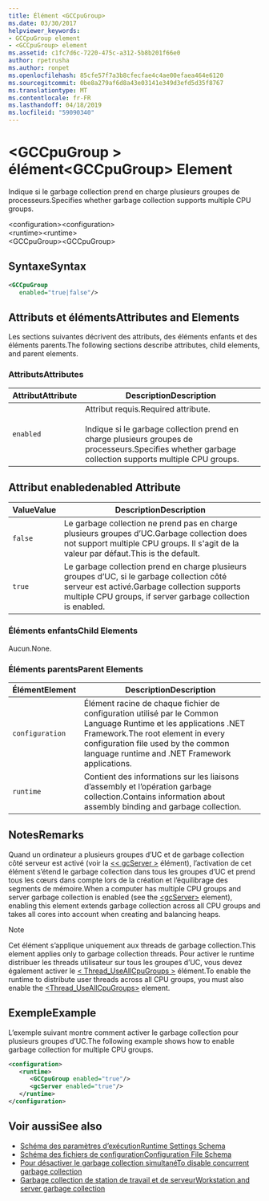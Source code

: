 ```yaml
---
title: Élément <GCCpuGroup>
ms.date: 03/30/2017
helpviewer_keywords:
- GCCpuGroup element
- <GCCpuGroup> element
ms.assetid: c1fc7d6c-7220-475c-a312-5b8b201f66e0
author: rpetrusha
ms.author: ronpet
ms.openlocfilehash: 85cfe57f7a3b8cfecfae4c4ae00efaea464e6120
ms.sourcegitcommit: 0be8a279af6d8a43e03141e349d3efd5d35f8767
ms.translationtype: MT
ms.contentlocale: fr-FR
ms.lasthandoff: 04/18/2019
ms.locfileid: "59090340"
---
```

# <a name="gccpugroup-element"></a><span data-ttu-id="9c55e-102">\<GCCpuGroup > élément</span><span class="sxs-lookup"><span data-stu-id="9c55e-102">\<GCCpuGroup> Element</span></span>
<span data-ttu-id="9c55e-103">Indique si le garbage collection prend en charge plusieurs groupes de processeurs.</span><span class="sxs-lookup"><span data-stu-id="9c55e-103">Specifies whether garbage collection supports multiple CPU groups.</span></span>  
  
 <span data-ttu-id="9c55e-104">\<configuration></span><span class="sxs-lookup"><span data-stu-id="9c55e-104">\<configuration></span></span>  
<span data-ttu-id="9c55e-105">\<runtime></span><span class="sxs-lookup"><span data-stu-id="9c55e-105">\<runtime></span></span>  
<span data-ttu-id="9c55e-106">\<GCCpuGroup></span><span class="sxs-lookup"><span data-stu-id="9c55e-106">\<GCCpuGroup></span></span>  
  
## <a name="syntax"></a><span data-ttu-id="9c55e-107">Syntaxe</span><span class="sxs-lookup"><span data-stu-id="9c55e-107">Syntax</span></span>  
  
```xml  
<GCCpuGroup    
   enabled="true|false"/>  
```  
  
## <a name="attributes-and-elements"></a><span data-ttu-id="9c55e-108">Attributs et éléments</span><span class="sxs-lookup"><span data-stu-id="9c55e-108">Attributes and Elements</span></span>  
 <span data-ttu-id="9c55e-109">Les sections suivantes décrivent des attributs, des éléments enfants et des éléments parents.</span><span class="sxs-lookup"><span data-stu-id="9c55e-109">The following sections describe attributes, child elements, and parent elements.</span></span>  
  
### <a name="attributes"></a><span data-ttu-id="9c55e-110">Attributs</span><span class="sxs-lookup"><span data-stu-id="9c55e-110">Attributes</span></span>  
  
|<span data-ttu-id="9c55e-111">Attribut</span><span class="sxs-lookup"><span data-stu-id="9c55e-111">Attribute</span></span>|<span data-ttu-id="9c55e-112">Description</span><span class="sxs-lookup"><span data-stu-id="9c55e-112">Description</span></span>|  
|---------------|-----------------|  
|`enabled`|<span data-ttu-id="9c55e-113">Attribut requis.</span><span class="sxs-lookup"><span data-stu-id="9c55e-113">Required attribute.</span></span><br /><br /> <span data-ttu-id="9c55e-114">Indique si le garbage collection prend en charge plusieurs groupes de processeurs.</span><span class="sxs-lookup"><span data-stu-id="9c55e-114">Specifies whether garbage collection supports multiple CPU groups.</span></span>|  
  
## <a name="enabled-attribute"></a><span data-ttu-id="9c55e-115">Attribut enabled</span><span class="sxs-lookup"><span data-stu-id="9c55e-115">enabled Attribute</span></span>  
  
|<span data-ttu-id="9c55e-116">Value</span><span class="sxs-lookup"><span data-stu-id="9c55e-116">Value</span></span>|<span data-ttu-id="9c55e-117">Description</span><span class="sxs-lookup"><span data-stu-id="9c55e-117">Description</span></span>|  
|-----------|-----------------|  
|`false`|<span data-ttu-id="9c55e-118">Le garbage collection ne prend pas en charge plusieurs groupes d’UC.</span><span class="sxs-lookup"><span data-stu-id="9c55e-118">Garbage collection does not support multiple CPU groups.</span></span> <span data-ttu-id="9c55e-119">Il s'agit de la valeur par défaut.</span><span class="sxs-lookup"><span data-stu-id="9c55e-119">This is the default.</span></span>|  
|`true`|<span data-ttu-id="9c55e-120">Le garbage collection prend en charge plusieurs groupes d’UC, si le garbage collection côté serveur est activé.</span><span class="sxs-lookup"><span data-stu-id="9c55e-120">Garbage collection supports multiple CPU groups, if server garbage collection is enabled.</span></span>|  
  
### <a name="child-elements"></a><span data-ttu-id="9c55e-121">Éléments enfants</span><span class="sxs-lookup"><span data-stu-id="9c55e-121">Child Elements</span></span>  
 <span data-ttu-id="9c55e-122">Aucun.</span><span class="sxs-lookup"><span data-stu-id="9c55e-122">None.</span></span>  
  
### <a name="parent-elements"></a><span data-ttu-id="9c55e-123">Éléments parents</span><span class="sxs-lookup"><span data-stu-id="9c55e-123">Parent Elements</span></span>  
  
|<span data-ttu-id="9c55e-124">Élément</span><span class="sxs-lookup"><span data-stu-id="9c55e-124">Element</span></span>|<span data-ttu-id="9c55e-125">Description</span><span class="sxs-lookup"><span data-stu-id="9c55e-125">Description</span></span>|  
|-------------|-----------------|  
|`configuration`|<span data-ttu-id="9c55e-126">Élément racine de chaque fichier de configuration utilisé par le Common Language Runtime et les applications .NET Framework.</span><span class="sxs-lookup"><span data-stu-id="9c55e-126">The root element in every configuration file used by the common language runtime and .NET Framework applications.</span></span>|  
|`runtime`|<span data-ttu-id="9c55e-127">Contient des informations sur les liaisons d’assembly et l’opération garbage collection.</span><span class="sxs-lookup"><span data-stu-id="9c55e-127">Contains information about assembly binding and garbage collection.</span></span>|  
  
## <a name="remarks"></a><span data-ttu-id="9c55e-128">Notes</span><span class="sxs-lookup"><span data-stu-id="9c55e-128">Remarks</span></span>  
 <span data-ttu-id="9c55e-129">Quand un ordinateur a plusieurs groupes d’UC et de garbage collection côté serveur est activé (voir la [ \<< gcServer >](../../../../../docs/framework/configure-apps/file-schema/runtime/gcserver-element.md) élément), l’activation de cet élément s’étend le garbage collection dans tous les groupes d’UC et prend tous les cœurs dans compte lors de la création et l’équilibrage des segments de mémoire.</span><span class="sxs-lookup"><span data-stu-id="9c55e-129">When a computer has multiple CPU groups and server garbage collection is enabled (see the [\<gcServer>](../../../../../docs/framework/configure-apps/file-schema/runtime/gcserver-element.md) element), enabling this element extends garbage collection across all CPU groups and takes all cores into account when creating and balancing heaps.</span></span>  
  
> [!NOTE]
>  <span data-ttu-id="9c55e-130">Cet élément s’applique uniquement aux threads de garbage collection.</span><span class="sxs-lookup"><span data-stu-id="9c55e-130">This element applies only to garbage collection threads.</span></span> <span data-ttu-id="9c55e-131">Pour activer le runtime distribuer les threads utilisateur sur tous les groupes d’UC, vous devez également activer le [< Thread_UseAllCpuGroups >](../../../../../docs/framework/configure-apps/file-schema/runtime/thread-useallcpugroups-element.md) élément.</span><span class="sxs-lookup"><span data-stu-id="9c55e-131">To enable the runtime to distribute user threads across all CPU groups, you must also enable the [<Thread_UseAllCpuGroups>](../../../../../docs/framework/configure-apps/file-schema/runtime/thread-useallcpugroups-element.md) element.</span></span>  
  
## <a name="example"></a><span data-ttu-id="9c55e-132">Exemple</span><span class="sxs-lookup"><span data-stu-id="9c55e-132">Example</span></span>  
 <span data-ttu-id="9c55e-133">L’exemple suivant montre comment activer le garbage collection pour plusieurs groupes d’UC.</span><span class="sxs-lookup"><span data-stu-id="9c55e-133">The following example shows how to enable garbage collection for multiple CPU groups.</span></span>  
  
```xml  
<configuration>  
   <runtime>  
      <GCCpuGroup enabled="true"/>  
      <gcServer enabled="true"/>  
   </runtime>  
</configuration>  
```  
  
## <a name="see-also"></a><span data-ttu-id="9c55e-134">Voir aussi</span><span class="sxs-lookup"><span data-stu-id="9c55e-134">See also</span></span>

- [<span data-ttu-id="9c55e-135">Schéma des paramètres d’exécution</span><span class="sxs-lookup"><span data-stu-id="9c55e-135">Runtime Settings Schema</span></span>](../../../../../docs/framework/configure-apps/file-schema/runtime/index.md)
- [<span data-ttu-id="9c55e-136">Schéma des fichiers de configuration</span><span class="sxs-lookup"><span data-stu-id="9c55e-136">Configuration File Schema</span></span>](../../../../../docs/framework/configure-apps/file-schema/index.md)
- [<span data-ttu-id="9c55e-137">Pour désactiver le garbage collection simultané</span><span class="sxs-lookup"><span data-stu-id="9c55e-137">To disable concurrent garbage collection</span></span>](gcconcurrent-element.md#to-disable-background-garbage-collection)
- [<span data-ttu-id="9c55e-138">Garbage collection de station de travail et de serveur</span><span class="sxs-lookup"><span data-stu-id="9c55e-138">Workstation and server garbage collection</span></span>](../../../../../docs/standard/garbage-collection/fundamentals.md#workstation_and_server_garbage_collection)
